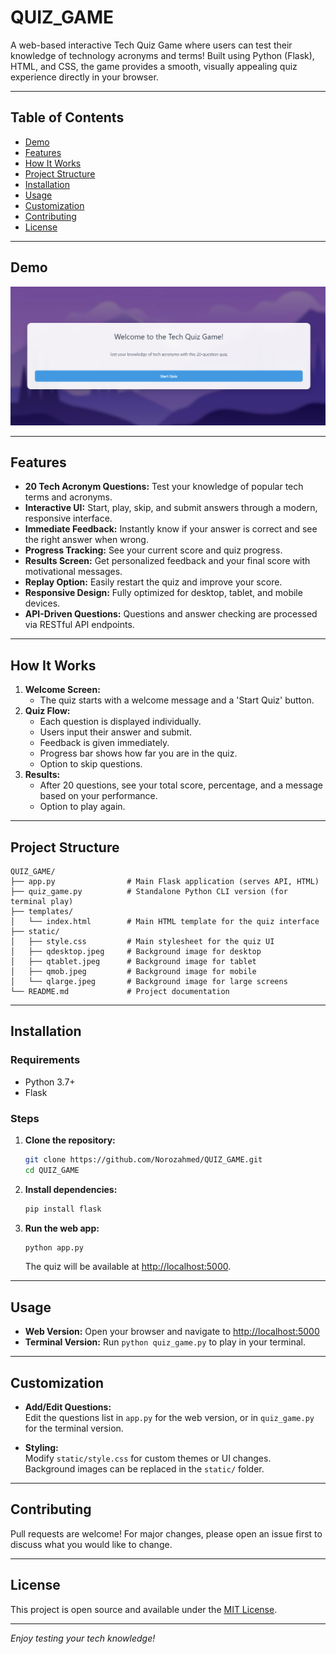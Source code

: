 # QUIZ_GAME

A web-based interactive Tech Quiz Game where users can test their knowledge of technology acronyms and terms! Built using Python (Flask), HTML, and CSS, the game provides a smooth, visually appealing quiz experience directly in your browser.

---

## Table of Contents
- [Demo](#demo)
- [Features](#features)
- [How It Works](#how-it-works)
- [Project Structure](#project-structure)
- [Installation](#installation)
- [Usage](#usage)
- [Customization](#customization)
- [Contributing](#contributing)
- [License](#license)

---

## Demo

![Quiz Game Screenshot](static/final.png)

---

## Features

- **20 Tech Acronym Questions:** Test your knowledge of popular tech terms and acronyms.
- **Interactive UI:** Start, play, skip, and submit answers through a modern, responsive interface.
- **Immediate Feedback:** Instantly know if your answer is correct and see the right answer when wrong.
- **Progress Tracking:** See your current score and quiz progress.
- **Results Screen:** Get personalized feedback and your final score with motivational messages.
- **Replay Option:** Easily restart the quiz and improve your score.
- **Responsive Design:** Fully optimized for desktop, tablet, and mobile devices.
- **API-Driven Questions:** Questions and answer checking are processed via RESTful API endpoints.

---

## How It Works

1. **Welcome Screen:**  
   - The quiz starts with a welcome message and a 'Start Quiz' button.
2. **Quiz Flow:**  
   - Each question is displayed individually.
   - Users input their answer and submit.
   - Feedback is given immediately.
   - Progress bar shows how far you are in the quiz.
   - Option to skip questions.
3. **Results:**  
   - After 20 questions, see your total score, percentage, and a message based on your performance.
   - Option to play again.

---

## Project Structure

```
QUIZ_GAME/
├── app.py                # Main Flask application (serves API, HTML)
├── quiz_game.py          # Standalone Python CLI version (for terminal play)
├── templates/
│   └── index.html        # Main HTML template for the quiz interface
├── static/
│   ├── style.css         # Main stylesheet for the quiz UI
│   ├── qdesktop.jpeg     # Background image for desktop
│   ├── qtablet.jpeg      # Background image for tablet
│   ├── qmob.jpeg         # Background image for mobile
│   └── qlarge.jpeg       # Background image for large screens
└── README.md             # Project documentation
```

---

## Installation

### Requirements

- Python 3.7+
- Flask

### Steps

1. **Clone the repository:**
   ```bash
   git clone https://github.com/Norozahmed/QUIZ_GAME.git
   cd QUIZ_GAME
   ```

2. **Install dependencies:**
   ```bash
   pip install flask
   ```

3. **Run the web app:**
   ```bash
   python app.py
   ```
   The quiz will be available at [http://localhost:5000](http://localhost:5000).

---

## Usage

- **Web Version:** Open your browser and navigate to [http://localhost:5000](http://localhost:5000)
- **Terminal Version:** Run `python quiz_game.py` to play in your terminal.

---

## Customization

- **Add/Edit Questions:**  
  Edit the questions list in `app.py` for the web version, or in `quiz_game.py` for the terminal version.

- **Styling:**  
  Modify `static/style.css` for custom themes or UI changes.  
  Background images can be replaced in the `static/` folder.

---

## Contributing

Pull requests are welcome! For major changes, please open an issue first to discuss what you would like to change.

---

## License

This project is open source and available under the [MIT License](LICENSE).

---

*Enjoy testing your tech knowledge!*
